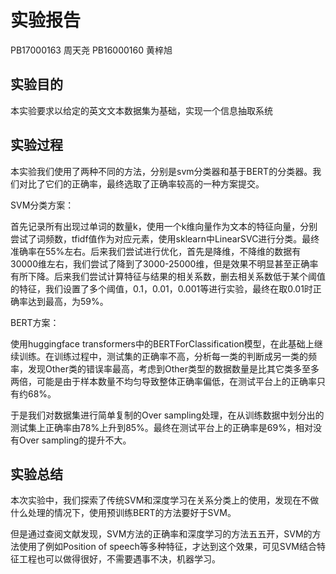 # 实验报告

PB17000163 周天尧
PB16000160 黄梓旭

## 实验目的

本实验要求以给定的英文文本数据集为基础，实现一个信息抽取系统

## 实验过程

本实验我们使用了两种不同的方法，分别是svm分类器和基于BERT的分类器。我们对比了它们的正确率，最终选取了正确率较高的一种方案提交。

SVM分类方案：

首先记录所有出现过单词的数量k，使用一个k维向量作为文本的特征向量，分别尝试了词频数，tfidf值作为对应元素，使用sklearn中LinearSVC进行分类。最终准确率在55%左右。后来我们尝试进行优化，首先是降维，不降维的数据有30000维左右，我们尝试了降到了3000-25000维，但是效果不明显甚至正确率有所下降。后来我们尝试计算特征与结果的相关系数，删去相关系数低于某个阈值的特征，我们设置了多个阈值，0.1，0.01，0.001等进行实验，最终在取0.01时正确率达到最高，为59%。

BERT方案：

使用huggingface transformers中的BERTForClassification模型，在此基础上继续训练。在训练过程中，测试集的正确率不高，分析每一类的判断成另一类的频率，发现Other类的错误率最高，考虑到Other类型的数据数量是比其它类多至多两倍，可能是由于样本数量不均匀导致整体正确率偏低，在测试平台上的正确率只有约68%。

于是我们对数据集进行简单复制的Over sampling处理，在从训练数据中划分出的测试集上正确率由78%上升到85%。最终在测试平台上的正确率是69%，相对没有Over sampling的提升不大。

## 实验总结

本次实验中，我们探索了传统SVM和深度学习在关系分类上的使用，发现在不做什么处理的情况下，使用预训练BERT的方法要好于SVM。

但是通过查阅文献发现，SVM方法的正确率和深度学习的方法五五开，SVM的方法使用了例如Position of speech等多种特征，才达到这个效果，可见SVM结合特征工程也可以做得很好，不需要遇事不决，机器学习。